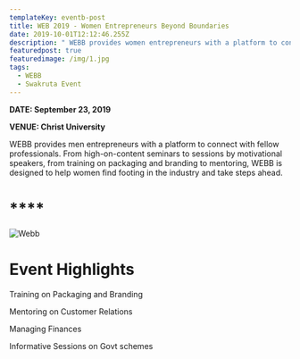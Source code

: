 ```yaml
---
templateKey: eventb-post
title: WEB 2019 - Women Entrepreneurs Beyond Boundaries
date: 2019-10-01T12:12:46.255Z
description: " WEBB provides women entrepreneurs with a platform to connect"
featuredpost: true
featuredimage: /img/1.jpg
tags:
  - WEBB
  - Swakruta Event
---
```

**DATE: September 23, 2019**

**VENUE: Christ University**

WEBB provides men entrepreneurs with a platform to connect with fellow professionals. From high-on-content seminars to sessions by motivational speakers, from training on packaging and branding to mentoring, WEBB is designed to help women find footing in the industry and take steps ahead.

# \*\*\*\*

![Webb](/img/1.jpg "Webb")

# **Event Highlights**

Training on Packaging and Branding

Mentoring on Customer Relations

Managing Finances

Informative Sessions on Govt schemes